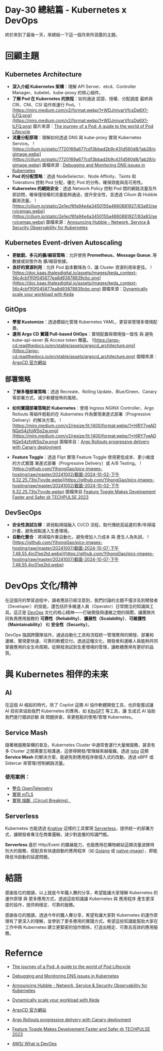 # Day-30 總結篇 - Kubernetes x DevOps

終於來到了最後一天，來總結一下這一個月來所涵蓋的主題。

# 回顧主題
## Kubernetes Architecture
- **深入介紹 Kubernetes 架構**：理解 API Server、etcd、Controller Manager、kubelet、kube-proxy 的核心組件。
- **了解 Pod 在 Kubernetes 的旅程**：如何通過 認證、授權、分配調度 最終與 CRI、CNI、CSI 協作來運行 Pod。
![https://miro.medium.com/v2/format:webp/1*WDJmiyarVfcsDp6X1-lLFQ.png](https://miro.medium.com/v2/format:webp/1*WDJmiyarVfcsDp6X1-lLFQ.png)
圖片來源：[The journey of a Pod: A guide to the world of Pod Lifecycle](https://www.qikqiak.com/img/posts/pod-workflow.png)
-  **流量分配原理**：理解如何透過 DNS 與 kube-proxy 實現 Kubernetes Service。
![https://cilium.io/static/7720169a677cd13bbad2b9c431d560d8/1ab28/ogimage.webp](https://cilium.io/static/7720169a677cd13bbad2b9c431d560d8/1ab28/ogimage.webp)
圖檔來源 : [Debugging and Monitoring DNS issues in Kubernetes](https://cilium.io/blog/2019/12/18/how-to-debug-dns-issues-in-k8s/)
- **Pod 的分配策略**：透過 NodeSelector、Node Affinity、Taints 和 Tolerations 控制 Pod 分配，優化 Pod 的分佈，確保效能與高可用性。
- **Kubernetes 的網路安全**：透過 Network Policy 控制 Pod 間的網路流量及外部訪問，確保僅授權的流量能夠通過，提升安全性，並透過 Cilium 與 Hubble 觀測流量。
![https://cilium.io/static/2e1ecf6fa94e4a3450155a4660881927/83a93/servicemap.webp](https://cilium.io/static/2e1ecf6fa94e4a3450155a4660881927/83a93/servicemap.webp)
圖檔來源：[Announcing Hubble - Network, Service & Security Observability for Kubernetes](https://cilium.io/blog/2019/11/19/announcing-hubble/)

## Kubernetes Event-driven Autoscaling
- **更敏銳、多元的擴/縮容策略**：允許使用 **Prometheus、Message Queue**..等數據或狀態作為 擴/縮容依據。
- **良好的資源利用**：允許 Pod 副本數降為 0，讓 Cluster 資源利用率更佳。
![https://doc.kaas.thalesdigital.io/assets/images/keda_context-56c4cbf1f0f045877ea8d93878839cbc.png](https://doc.kaas.thalesdigital.io/assets/images/keda_context-56c4cbf1f0f045877ea8d93878839cbc.png)
圖檔來源：[Dynamically scale your workload with Keda](https://doc.kaas.thalesdigital.io/docs/Features/keda)

## GitOps
- **學習 Kustomize**：透過模組化管理 Kubernetes YAML，更容易管理多環境配置。
- **運用 Argo CD 實踐 Pull-based GitOps**：實現配置與環境強一致性 與 避免 kube-api-sever 與 Access token 曝露。
![https://argo-cd.readthedocs.io/en/stable/assets/argocd_architecture.png](https://argo-cd.readthedocs.io/en/stable/assets/argocd_architecture.png)
圖檔來源：[ArgoCD 官方網站](https://argo-cd.readthedocs.io/en/stable/assets/argocd_architecture.png)

## 部署策略
- **了解多種部署策略**：透過 Recreate、Rolling Update、Blue/Green、Canary 等部署方式，減少軟體發佈的風險。
- **如何實踐部署策略於 Kubernetes**：使用 Ingress NGINX Controller、Argo Rollouts 等組件輕鬆的在 Kubernetes 作為實現漸進式部署（Progressive Delivery）的解決方案。
![https://miro.medium.com/v2/resize:fit:1400/format:webp/1*HlRY7yeADNQe54zfoWSp2w.png](https://miro.medium.com/v2/resize:fit:1400/format:webp/1*HlRY7yeADNQe54zfoWSp2w.png)
圖檔來自：[Argo Rollouts progressive delivery with Canary deployment](https://jamalshahverdiev.medium.com/argo-rollouts-canary-deployment-5c035ac7a8d4)

- **Feature Toggle**：透過 Flipt 實現 Feature Toggle 使用更低成本、更小維度的方式實踐 漸進式部署（Progressive Delivery）或 A/B Testing。
![https://github.com/YihongGao/picx-images-hosting/raw/master/20241002/截圖-2024-10-02-下午9.32.25.73tx7ivvde.webp](https://github.com/YihongGao/picx-images-hosting/raw/master/20241002/截圖-2024-10-02-下午9.32.25.73tx7ivvde.webp)
圖檔來自 [Feature Toggle Makes Development Faster and Safer @ TECHPULSE 2023](https://speakerdeck.com/line_developers_tw/feature-toggle-makes-development-faster-and-safer-at-techpulse-2023)

## DevSecOps
- **安全性測試左移**：將弱點掃描融入 CI/CD 流程，取代傳統高延遲的季/年掃描計畫，避免弱點進入生產環境。
- **自動化整合**：將掃描作業自動化，避免增加人力成本 與 產生人為失誤。
 ![https://github.com/YihongGao/picx-images-hosting/raw/master/20241007/截圖-2024-10-07-下午7.48.55.4jo31xe2td.webp](https://github.com/YihongGao/picx-images-hosting/raw/master/20241007/截圖-2024-10-07-下午7.48.55.4jo31xe2td.webp)

# DevOps 文化/精神
在這個月的學習過程中，讀者應該已經注意到，我們討論的主題不僅涉及到開發者（Developer）的技能，還包括許多維運人員（Operator）日常關注的知識與工具。這正是 [DevOps](https://aws.amazon.com/tw/devops/what-is-devops/) 文化的核心精神——打破開發與運維之間的隔閡，讓團隊共同負責應用服務的 **可靠性（Reliability）**、**擴展性（Scalability）**、**可維護性（Maintainability）** 和 **安全性（Security）**。

DevOps 強調跨團隊協作，通過自動化工具和流程統一管理應用的開發、部署和運維，實現更快速、可靠的軟體交付。透過這種文化，開發者和運維人員能夠共同掌握應用的全生命周期，從開發測試到生產環境的管理，讓軟體應用有更好的品質。

# 與 Kubernetes 相伴的未來

## AI
在這個 AI 崛起的時代，除了 Copilot 這類 AI 協作軟體開發工具，也許能嘗試讓 AI 技術來協助我們 Kubernetes 的應用，如 [K8sGPT](https://k8sgpt.ai/) 等工具，讓 生成式 AI 協助我們進行錯誤診斷 與 問題排查，來更輕鬆的使用/管理 Kubernetes。

## Service Mash
隨著微服務架構的普及，Kubernetes Cluster 中通常會運行大量微服務，甚至有多 Cluster 之間需要互相溝通，這使得開發/管理越來越複雜。透過 [Istio](https://istio.io/) 這類 **Service Mash** 的解決方案，能避免對應用程序做侵入式的改動，透過 eBPF 或 Sidercar 來管理/控制網路流量。    

### 使用案例：
- [整合 OpenTelemetry](https://istio.io/latest/docs/tasks/observability/distributed-tracing/opentelemetry/)
- [實現 mTLS](https://istio.io/latest/docs/tasks/security/authentication/mtls-migration/)
- [實現 熔斷（Circuit Breaking）](https://istio.io/latest/docs/tasks/traffic-management/circuit-breaking/)


## Serverless
Kubernetes 也能透過 [Knative](https://knative.dev/docs/) 這樣的工具實現 [Serverless](https://aws.amazon.com/cn/blogs/china/iaas-faas-serverless/)，提供統一的部署方式，讓開發者專注在商業邏輯，減少對底層的知識門檻。

**Serverless** 基於 Http/Event 的擴展能力，也能應用在購物網站這類流量波鋒特別大的服務，搭配具有快速啟動的應用程序（如 [Golang](https://go.dev/) 或 [native-image](https://www.graalvm.org/latest/reference-manual/native-image/)），即能降低冷啟動的延遲問題。

# 結語
感謝各位的閱讀，以上就是今年鐵人賽的分享，希望能讓大家理解 Kubernetes 的運作原理 與 更多應用方式，透過這些知識讓 Kubernetes 與 應用程序 產生更深度的協作，提供夠穩定、可靠的服務。

感謝各位的閱讀，透過今年的鐵人賽分享，希望有讓大家對 Kubernetes 的運作原理有了更深入的理解，並學到了更多應用的實踐方式。希望這些知識能幫助大家在工作中與 Kubernetes 建立更緊密的協作關係，打造出穩定、可靠且高效的應用服務。




# Refernce
- [The journey of a Pod: A guide to the world of Pod Lifecycle](https://www.qikqiak.com/img/posts/pod-workflow.png)
- [Debugging and Monitoring DNS issues in Kubernetes](https://cilium.io/blog/2019/12/18/how-to-debug-dns-issues-in-k8s/)
- [Announcing Hubble - Network, Service & Security Observability for Kubernetes](https://cilium.io/blog/2019/11/19/announcing-hubble/)
- [Dynamically scale your workload with Keda](https://doc.kaas.thalesdigital.io/docs/Features/keda)
- [ArgoCD 官方網站](https://argo-cd.readthedocs.io/en/stable/assets/argocd_architecture.png)
- [Argo Rollouts progressive delivery with Canary deployment](https://jamalshahverdiev.medium.com/argo-rollouts-canary-deployment-5c035ac7a8d4)
- [Feature Toggle Makes Development Faster and Safer @ TECHPULSE 2023](https://speakerdeck.com/line_developers_tw/feature-toggle-makes-development-faster-and-safer-at-techpulse-2023)

- [AWS/ What is DevOps](https://aws.amazon.com/tw/devops/what-is-devops/)

